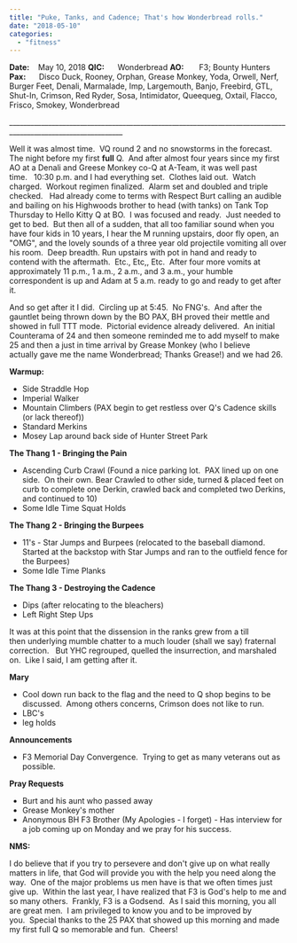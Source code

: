 ```yaml
---
title: "Puke, Tanks, and Cadence; That's how Wonderbread rolls."
date: "2018-05-10"
categories: 
  - "fitness"
---
```


**Date:**    May 10, 2018 **QIC:**      Wonderbread **AO:**       F3; Bounty Hunters **Pax:**      Disco Duck, Rooney, Orphan, Grease Monkey, Yoda, Orwell, Nerf, Burger Feet, Denali, Marmalade, Imp, Largemouth, Banjo, Freebird, GTL, Shut-In, Crimson, Red Ryder, Sosa, Intimidator, Queequeg, Oxtail, Flacco, Frisco, Smokey, Wonderbread

\_\_\_\_\_\_\_\_\_\_\_\_\_\_\_\_\_\_\_\_\_\_\_\_\_\_\_\_\_\_\_\_\_\_\_\_\_\_\_\_\_\_\_\_\_\_\_\_\_\_\_\_\_\_\_\_\_\_\_\_\_\_\_\_\_\_\_\_\_\_\_\_\_\_\_\_\_\_\_\_\_\_\_\_\_\_\_\_\_\_\_\_\_\_\_\_\_\_\_\_\_\_\_\_\_\_\_\_\_\_

Well it was almost time.  VQ round 2 and no snowstorms in the forecast.  The night before my first **full** Q.  And after almost four years since my first AO at a Denali and Greese Monkey co-Q at A-Team, it was well past time.   10:30 p.m. and I had everything set.  Clothes laid out.  Watch charged.  Workout regimen finalized.  Alarm set and doubled and triple checked.   Had already come to terms with Respect Burt calling an audible and bailing on his Highwoods brother to head (with tanks) on Tank Top Thursday to Hello Kitty Q at BO.  I was focused and ready.  Just needed to get to bed.  But then all of a sudden, that all too familiar sound when you have four kids in 10 years, I hear the M running upstairs, door fly open, an "OMG", and the lovely sounds of a three year old projectile vomiting all over his room.  Deep breadth. Run upstairs with pot in hand and ready to contend with the aftermath.  Etc., Etc,, Etc.  After four more vomits at approximately 11 p.m., 1 a.m., 2 a.m., and 3 a.m., your humble correspondent is up and Adam at 5 a.m. ready to go and ready to get after it.

And so get after it I did.  Circling up at 5:45.  No FNG's.  And after the gauntlet being thrown down by the BO PAX, BH proved their mettle and showed in full TTT mode.  Pictorial evidence already delivered.  An initial Counterama of 24 and then someone reminded me to add myself to make 25 and then a just in time arrival by Grease Monkey (who I believe actually gave me the name Wonderbread; Thanks Grease!) and we had 26.

**Warmup:**

- Side Straddle Hop
- Imperial Walker
- Mountain Climbers (PAX begin to get restless over Q's Cadence skills (or lack thereof))
- Standard Merkins
- Mosey Lap around back side of Hunter Street Park

**The Thang 1 - Bringing the Pain**

- Ascending Curb Crawl (Found a nice parking lot.  PAX lined up on one side.  On their own. Bear Crawled to other side, turned & placed feet on curb to complete one Derkin, crawled back and completed two Derkins, and continued to 10)
- Some Idle Time Squat Holds

**The Thang 2 - Bringing the Burpees**

- 11's - Star Jumps and Burpees (relocated to the baseball diamond.  Started at the backstop with Star Jumps and ran to the outfield fence for the Burpees)
- Some Idle Time Planks

**The Thang 3 - Destroying the Cadence**

- Dips (after relocating to the bleachers)
- Left Right Step Ups

It was at this point that the dissension in the ranks grew from a till then underlying mumble chatter to a much louder (shall we say) fraternal correction.   But YHC regrouped, quelled the insurrection, and marshaled on.  Like I said, I am getting after it.

**Mary**

- Cool down run back to the flag and the need to Q shop begins to be discussed.  Among others concerns, Crimson does not like to run.
- LBC's
- leg holds

**Announcements**

- F3 Memorial Day Convergence.  Trying to get as many veterans out as possible.

**Pray Requests**

- Burt and his aunt who passed away
- Grease Monkey's mother
- Anonymous BH F3 Brother (My Apologies - I forget) - Has interview for a job coming up on Monday and we pray for his success.

**NMS:**

I do believe that if you try to persevere and don't give up on what really matters in life, that God will provide you with the help you need along the way.  One of the major problems us men have is that we often times just give up.  Within the last year, I have realized that F3 is God's help to me and so many others.  Frankly, F3 is a Godsend.  As I said this morning, you all are great men.  I am privileged to know you and to be improved by you.  Special thanks to the 25 PAX that showed up this morning and made my first full Q so memorable and fun.  Cheers!
